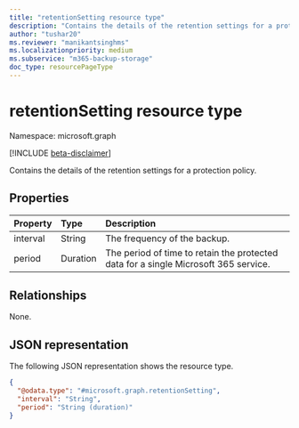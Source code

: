 ```yaml
---
title: "retentionSetting resource type"
description: "Contains the details of the retention settings for a protection policy."
author: "tushar20"
ms.reviewer: "manikantsinghms"
ms.localizationpriority: medium
ms.subservice: "m365-backup-storage"
doc_type: resourcePageType
---
```


# retentionSetting resource type

Namespace: microsoft.graph

[!INCLUDE [beta-disclaimer](../../includes/beta-disclaimer.md)]

Contains the details of the retention settings for a protection policy.

## Properties

|Property|Type|Description|
|:---|:---|:---|
|interval|String|The frequency of the backup.|
|period|Duration|The period of time to retain the protected data for a single Microsoft 365 service.|

## Relationships

None.

## JSON representation

The following JSON representation shows the resource type.
<!-- {
  "blockType": "resource",
  "@odata.type": "microsoft.graph.retentionSetting"
}
-->
``` json
{
  "@odata.type": "#microsoft.graph.retentionSetting",
  "interval": "String",
  "period": "String (duration)"
}
```
